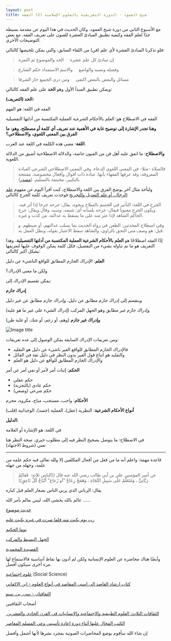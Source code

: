 ```yaml
---
layout: post
title: شيخ العمود - الدورة التعريفية بالعلوم الإسلامية (2) الفقه
---
```


مع الأسبوع الثاني من دورة شيخ العمود، وكان الحديث في هذا اليوم عن مقدمة بسيطة جدًا لعلم الفقه وكيفية تطبيق المبادئ العشرة للفنون على تعريف الفقه، مع بعض التوضيحات الأخري.

فلو تذكرنا المبادئ العشرة لأي علم (فن) من اللقاء السابق، والتي يمكن تلخيصها كالتالي:

> إن مبادئ كل علم عشرة     الحد والموضوع ثم الثمرة 

> وفضله ونسبه والواضع     والاسم الاستمداد حكم الشارع

> مسائل والبعض بالبعض اكتفى     ومن درى الجميع حاز الشرفا

ويمكن تطبيق المبدأ الأول وهو **الحد** على علم الفقه كالتالي:

**الحد (التعريف):**

الفقه في اللغة: هو الفهم

الفقه في الاصطلاح هو: العلم بالأحكام الشرعية العملية المكتسبة من أدلتها التفصيلية

**وهنا تجدر الإشارة إلى توضيح غاية في الأهمية عند تعريف أي كلمة أو مصطلح، وهو: ما الفرق بين المعنى اللغوي، والاصطلاحي؟**

**اللغة**: معنى هذه الكلمة في اللغة عند العرب.

**والاصطلاح**: ما اتفق عليه أهل فن من الفنون خاصة، والدلالة الاصطلاحية أضيق من الدلالة اللغوية.

> فالصلاة -مثلا- في المعنى اللغوي الدعاء، وفي المعنى الاصطلاحي الشرعي العبادة المعروفة، وقد عرفها الفقهاء بأنها: عبادة ذات أقوال وأفعال مخصوصة، مفتتحة بالتكبير، مختتمة بالتسليم. ([مصدر](http://fatwa.islamweb.net/fatwa/index.php?page=showfatwa&Option=FatwaId&Id=267799))

ولنأخذ مثال آخر يوضح الفرق بين اللغة والاصطلاح، كنت أقرأ اليوم عن مفهوم [علم الرجال، أو علم التعديل والتجريح](https://ar.wikipedia.org/wiki/%D8%B9%D9%84%D9%85_%D8%A7%D9%84%D8%B1%D8%AC%D8%A7%D9%84) فوجدت تعريف كلمة الجرح كالتالي:

> الجرح في اللغة: التأثير في الجسم بالسلاح ونحوه، يقال: جرحه جرحا إذا أثر فيه، ويكون الجرح معنويا فيقال: جرحه بلسانه أي: شتمه، وسبه، وقال ويقال: جرح الحاكم الشاهد لإذا عثر منه على ما يسقط به عدالته، من كذب و غيره.

> وفي اصطلاح المحدثين: الطعن في رواة الحديث بما يسلب عدالتهم، أو ضبطهم. و قيل: هو وصف متى التحق بالراوي، والشاهد سقط الاعتبار بقوله، وبطل العمل به.

إذًا الفقه اصطلاحًا هو **العلم بالأحكام الشرعية العملية المكتسبة من أدلتها التفصيلية**، وهذا التعريف هو ما تم تناوله بشيء من التفصيل، فكل كلمة يمكن الوقوف عليها لتعريفها بشكل أكبر كالتالي:

**العلم**: الإدراك الجازم المطابق للواقع الناشيء عن دليل

ولكن ما معنى الإدراك؟

يمكن تقسيم الإدراك إلى:

**إدراك جازم**

وينقسم إلى إدراك جازم مطابق عن دليل، وإدراك جازم مطابق عن غير دليل

وإدراك جازم غير مطابق وهو الجهل المركب (إدراك الشيء على غير ما هو عليه)

**وإدراك غير جازم** (وهم، أو زعم، أو شك، أو غلبة ظن)

![Image title](https://oktob-editor.s3.amazonaws.com/uploads%2F1455946090565-FullSizeRender.jpg)

ومن تعريفات الإدراك السابقة يمكن الوصول إلى عده تعريفات:

*   فالإدراك الجازم المطابق للواقع الغير ناشىء عن دليل هو التقليد
*   والتقليد هو اتباع قول الغير بدون النظر في دليل ثقة في القائل
*   والإدراك الجازم المطابق للواقع عن دليل هو العلم

**الحكم**: إثبات أمر لأمر أو نفي أمر عن أمر

*   حكم عقلي
*   حكم عادي (بالتجربة)
*   حكم شرعي (وضعي)

**الأحكام**: واجب، مستحب، مباح، مكروه، محرم

**أنواع الأحكام الشرعية**: النظرية (عقل)، العملية (جسد)، الوجدانية (قلب)

**الدليل:**

في اللغة: هو الإشارة أو العلامة

في الاصطلاح: ما يتوصل بصحيح النظر فيه إلى مطلوب خبري. صحة النظر هنا تعني (شروط الاجتهاد)

-----

قاعدة مهمة: واعلم أنه ما من فعل من أفعال المكلفين إلا ولله تعالى فيه حكم علمه من علمه، وجهله من جهله

> عن أمير المؤمنين علي بن أبي طالب رضي الله عنه قال ((الناس ثلاثة:  فَعَالِمٌ رَبَّانِيٌّ ، وَمُتَعَلِّمٌ عَلَى سَبِيلِ النَّجَاةِ ، وَهَمَجٌ رِعَاعٌ "أو رُعاع" أَتْبَاعُ كُلِّ نَاعِقٍ))

يقال: الرباني الذي يربي الناس بصغار العلم قبل كباره

عالم بالله يخشى الله، ليس بعالم بأمر الله ...... 

[حديث موضوع](https://ar.wikipedia.org/wiki/%D8%AD%D8%AF%D9%8A%D8%AB_%D9%85%D9%88%D8%B6%D9%88%D8%B9)

[رب يوم بكيت منه فلما صرت في غيره بكيت عليه](https://www.google.com.eg/search?q=%D8%B1%D8%A8+%D9%8A%D9%88%D9%85+%D8%A8%D9%83%D9%8A%D8%AA+%D9%85%D9%86%D9%87+%D9%81%D9%84%D9%85%D8%A7+%D8%B5%D8%B1%D8%AA+%D9%81%D9%8A+%D8%BA%D9%8A%D8%B1%D9%87+%D8%A8%D9%83%D9%8A%D8%AA+%D8%B9%D9%84%D9%8A%D9%87&ie=utf-8&oe=utf-8&gws_rd=cr&ei=zK3AVvm7I8nE6QTo9oG4Bg)

[توما الحكيم](http://www.ahlalhdeeth.com/vb/showthread.php?t=104424)

[الجهل البسيط والمركب](https://www.google.com.eg/search?q=%D8%A7%D9%84%D8%AC%D9%87%D9%84+%D8%A7%D9%84%D8%A8%D8%B3%D9%8A%D8%B7+%D9%88%D8%A7%D9%84%D9%85%D8%B1%D9%83%D8%A8&ie=utf-8&oe=utf-8&gws_rd=cr&ei=ZazAVqfGF6SU6AT7-brYAg)

[القصيدة المحمدية](https://soundcloud.com/nesma-abdalla/omdax4mouqmp)

وأيضًا هناك محاضرة عن العلوم الإنسانية ولكن لم أدون بها نقاط أساسية فالاستماع لها مرة أخرى سيكون أفضل.

[علوم اجتماعية](https://ar.wikipedia.org/wiki/%D8%B9%D9%84%D9%88%D9%85_%D8%A7%D8%AC%D8%AA%D9%85%D8%A7%D8%B9%D9%8A%D8%A9) (Social Science)

[كتاب ارشاد القاصد الى اسنى المقاصد في أنواع العلوم ](http://www.riyadhalelm.com/play-8878.html)[- ابن الاكفاني](http://www.riyadhalelm.com/play-8878.html)

[الثقافتان - سى. بى. سنو](http://nct.gov.eg/nct-ar-1560.html)

أصحاب الثقافتين

[ الثقافات الثلاث: العلوم الطبيعية والاجتماعية والإنسانيات في القرن الحادي والعشرين](https://www.goodreads.com/book/show/20627047)

[الكتب المحال عليها أثناء دورة إعادة تأسيس وعي المسلم المعاصر](https://www.facebook.com/permalink.php?story_fbid=10152926377692048&id=653122047)

إن شاء الله سأقوم بوضع المحاضرات الصوتية بمجرد نشرها لأنها أشمل وأفضل
